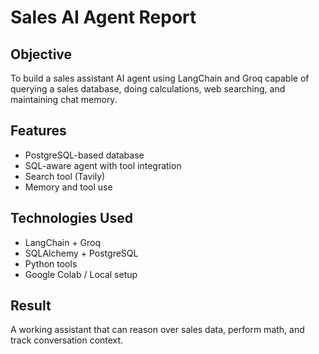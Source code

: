 # Sales AI Agent Report

## Objective

To build a sales assistant AI agent using LangChain and Groq capable of querying a sales database, doing calculations, web searching, and maintaining chat memory.

## Features

- PostgreSQL-based database
- SQL-aware agent with tool integration
- Search tool (Tavily)
- Memory and tool use

## Technologies Used

- LangChain + Groq
- SQLAlchemy + PostgreSQL
- Python tools
- Google Colab / Local setup

## Result

A working assistant that can reason over sales data, perform math, and track conversation context.

